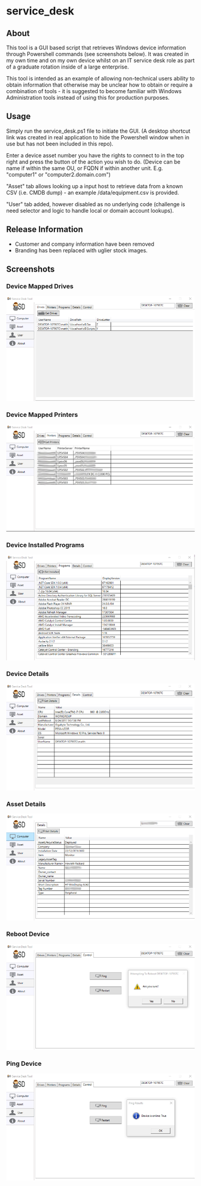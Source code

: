 # service_desk

## About

This tool is a GUI based script that retrieves Windows device information through Powershell commands (see screenshots below). It was created in my own time and on my own device whilst on an IT service desk role as part of a graduate rotation inside of a large enterprise.

This tool is intended as an example of allowing non-technical users ability to obtain information that otherwise may be unclear how to obtain or require a combination of tools - it is suggested to become familiar with Windows Administration tools instead of using this for production purposes.

## Usage

Simply run the service_desk.ps1 file to initiate the GUI. (A desktop shortcut link was created in real application to hide the Powershell window when in use but has not been included in this repo).

Enter a device asset number you have the rights to connect to in the top right and press the button of the action you wish to do. (Device can be name if within the same OU, or FQDN if within another unit. E.g. "computer1" or "computer2.domain.com")

"Asset" tab allows looking up a input host to retrieve data from a known CSV (i.e. CMDB dump) - an example /data/equipment.csv is provided.

"User" tab added, however disabled as no underlying code (challenge is need selector and logic to handle local or domain account lookups).

## Release Information

- Customer and company information have been removed
- Branding has been replaced with uglier stock images.

## Screenshots

### Device Mapped Drives

![Device Mapped Drives](/screenshots/mappeddrives.png?raw=true "Device Mapped Drives")

### Device Mapped Printers

![Device Mapped Printers](/screenshots/mappedprinters.png?raw=true "Device Mapped Printers")

### Device Installed Programs

![Device Installed Programs](/screenshots/installedprograms.png?raw=true "Device Installed Programs")

### Device Details

![Device Details](/screenshots/computerdetails.png?raw=true "Device Details")

### Asset Details

![Asset Details](/screenshots/assetdetails.png?raw=true "Asset Details")

### Reboot Device

![Reboot Device](/screenshots/rebootcomputer.png?raw=true "Reboot Device")

### Ping Device

![Ping Device](/screenshots/pingcomputer.png?raw=true "Ping Device")
